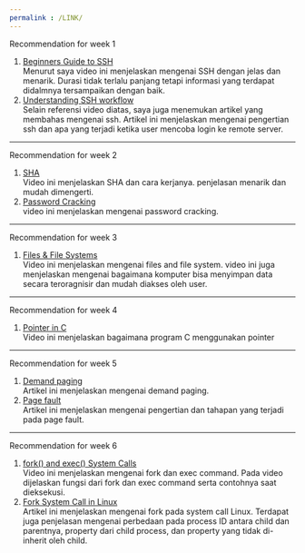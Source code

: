 ```yaml
---
permalink : /LINK/
---
```

Recommendation for week 1

1. [Beginners Guide to SSH](https://www.youtube.com/watch?v=qWKK_PNHnnA)<br>
Menurut saya video ini menjelaskan mengenai SSH dengan jelas dan menarik. Durasi tidak terlalu panjang tetapi informasi
yang terdapat didalmnya tersampaikan dengan baik.<br>
2. [Understanding SSH workflow](https://medium.com/@Magical_Mudit/understanding-ssh-workflow-66a0e8d4bf65)<br>
Selain referensi video diatas, saya juga menemukan artikel yang membahas mengenai ssh. Artikel ini menjelaskan mengenai 
pengertian ssh dan apa yang terjadi ketika user mencoba login ke remote server.

-------------------------------------
Recommendation for week 2

1. [SHA](https://www.youtube.com/watch?v=DMtFhACPnTY)<br>
Video ini menjelaskan SHA dan cara kerjanya. penjelasan menarik dan mudah dimengerti.<br>
2. [Password Cracking](https://www.youtube.com/watch?v=7U-RbOKanYs)<br>
video ini menjelaskan mengenai password cracking.

-------------------------------------
Recommendation for week 3

1. [Files & File Systems](https://www.youtube.com/watch?v=KN8YgJnShPM)<br>
   Video ini menjelaskan mengenai files and file system. video ini juga menjelaskan mengenai bagaimana komputer bisa menyimpan data secara teroragnisir dan mudah diakses oleh user.
   
-------------------------------------
Recommendation for week 4

1. [Pointer in C](https://www.youtube.com/watch?v=mw1qsMieK5c)<br>
   Video ini menjelaskan bagaimana program C menggunakan pointer

-------------------------------------
Recommendation for week 5

1. [Demand paging](https://www.javatpoint.com/os-demand-paging)<br>
   Artikel ini menjelaskan mengenai demand paging.
2. [Page fault](https://www.geeksforgeeks.org/page-fault-handling-in-operating-system/)<br>
   Artikel ini menjelaskan mengenai pengertian dan tahapan yang terjadi pada page fault.
   
-------------------------------------
Recommendation for week 6

1. [fork() and exec() System Calls](https://www.youtube.com/watch?v=IFEFVXvjiHY)<br>
   Video ini menjelaskan mengenai fork dan exec command. Pada video dijelaskan fungsi dari fork dan exec command serta contohnya saat dieksekusi.
2. [Fork System Call in Linux](https://linuxhint.com/fork-system-call-linux/)<br>
   Artikel ini menjelaskan mengenai fork pada system call Linux. Terdapat juga penjelasan mengenai perbedaan pada process ID antara child dan parentnya, property dari child process, dan property yang tidak di-inherit oleh child. 
  
 

